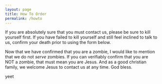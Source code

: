 ```yaml
---
layout: page
title: How To Order
permalink: /howto
---
```

<div class="container-fluid">
<div class="row">

<div class="col-12 col-sm-6 py-3">

If you are absolutely sure that you must contact us, please be sure to kill yourself first.
If you have failed to kill yourself and still feel inclined to talk to us, confirm your death prior to using the form below.

Now that we have confirmed that you are a zombie, I would like to mention that we do not _serve_ zombies.
If you can verifiably confirm that you are NOT a zombie, that must mean you are Jesus. And as a good christian family, we welcome Jesus to contact us at any time. God bless.

</div>
<div class="col-12 col-sm-6 py-3">
yeet
</div>
</div>


